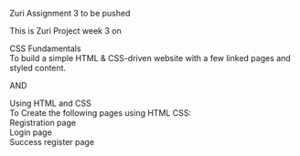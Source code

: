Zuri Assignment 3 to be pushed

This is Zuri Project week 3 on 

CSS Fundamentals <br>
To build a simple HTML & CSS-driven website with a few linked pages and styled content.

AND

Using HTML and CSS <br>
To Create the following pages using HTML CSS: <br>
Registration page <br>
Login page <br>
Success register page


